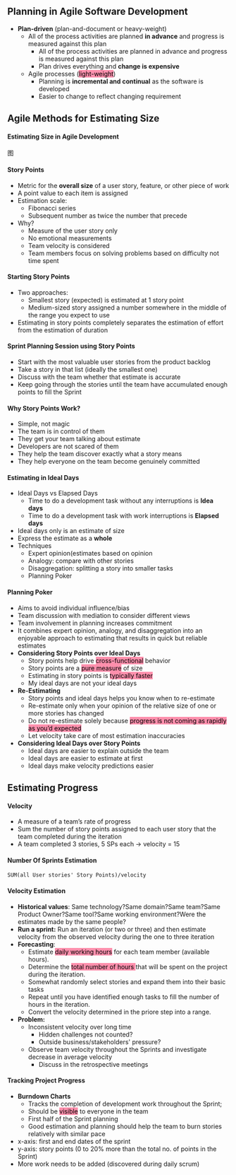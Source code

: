 ## Planning in Agile Software Development
- **Plan-driven** (plan-and-document or heavy-weight)
	- All of the process activities are planned **in advance** and progress is measured against this plan
		- All of the process activities are planned in advance and progress is measured against this plan
		- Plan drives everything and **change is expensive**
	- Agile processes (<mark style="background: #FF5582A6;">light-weight</mark>)
		- Planning is **incremental and continual** as the software is developed
		- Easier to change to reflect changing requirement

## Agile Methods for Estimating Size
#### Estimating Size in Agile Development
图
#### Story Points
- Metric for the **overall size** of a user story, feature, or other piece of work
- A point value to each item is assigned
- Estimation scale:
	- Fibonacci series
	- Subsequent number as twice the number that precede
- Why?
	- Measure of the user story only
	- No emotional measurements
	- Team velocity is considered
	- Team members focus on solving problems based on difficulty not time spent
#### Starting Story Points
- Two approaches:
	- Smallest story (expected) is estimated at 1 story point
	- Medium-sized story assigned a number somewhere in the middle of the range you expect to use
- Estimating in story points completely separates the estimation of effort from the estimation of duration
#### Sprint Planning Session using Story Points
- Start with the most valuable user stories from the product backlog
- Take a story in that list (ideally the smallest one)
- Discuss with the team whether that estimate is accurate
- Keep going through the stories until the team have accumulated enough points to fill the Sprint
#### Why Story Points Work?
- Simple, not magic
- The team is in control of them
- They get your team talking about estimate
- Developers are not scared of them
- They help the team discover exactly what a story means
- They help everyone on the team become genuinely committed
#### Estimating in Ideal Days
- Ideal Days vs Elapsed Days
	- Time to do a development task without any interruptions is **Idea days**
	- Time to do a development task with work interruptions is **Elapsed days**
- Ideal days only is an estimate of size
- Express the estimate as a **whole**
- Techniques
	- Expert opinion(estimates based on opinion
	- Analogy: compare with other stories
	- Disaggregation: splitting a story into smaller tasks
	- Planning Poker
#### Planning Poker
- Aims to avoid individual influence/bias 
- Team discussion with mediation to consider different views
- Team involvement in planning increases commitment
- It combines expert opinion, analogy, and disaggregation into an enjoyable approach to estimating that results in quick but reliable estimates
- **Considering Story Points over Ideal Days**
	- Story points help drive <mark style="background: #FF5582A6;">cross-functional</mark> behavior
	- Story points are a <mark style="background: #FF5582A6;">pure measure</mark> of size
	- Estimating in story points is <mark style="background: #FF5582A6;">typically faster</mark>
	- My ideal days are not your ideal days
- **Re-Estimating**
	- Story points and ideal days helps you know when to re-estimate
	- Re-estimate only when your opinion of the relative size of one or more stories has changed
	- Do not re-estimate solely because <mark style="background: #FF5582A6;">progress is not coming as rapidly as you’d expected</mark>
	- Let velocity take care of most estimation inaccuracies
- **Considering Ideal Days over Story Points**
	- Ideal days are easier to explain outside the team
	- Ideal days are easier to estimate at first
	- Ideal days make velocity predictions easier
## Estimating Progress
#### Velocity
- A measure of a team’s rate of progress
- Sum the number of story points assigned to each user story that the team completed during the iteration
- A team completed 3 stories, 5 SPs each -> velocity = 15
#### Number Of Sprints Estimation
`SUM(all User stories' Story Points)/velocity`
#### Velocity Estimation
- **Historical values**: Same technology?Same domain?Same team?Same Product Owner?Same tool?Same working environment?Were the estimates made by the same people?
- **Run a sprint:** Run an iteration (or two or three) and then estimate velocity from the observed velocity during the one to three iteration
- **Forecasting**:
	- Estimate <mark style="background: #FF5582A6;">daily working hours</mark> for each team member (available hours).
	- Determine the <mark style="background: #FF5582A6;">total number of hours </mark>that will be spent on the project during the iteration.
	- Somewhat randomly select stories and expand them into their basic tasks
	- Repeat until you have identified enough tasks to fill the number of hours in the iteration.
	- Convert the velocity determined in the priore step into a range.
- **Problem:**
	- Inconsistent velocity over long time
		- Hidden challenges not counted?
		- Outside business/stakeholders' pressure?
	- Observe team velocity throughout the Sprints and investigate decrease in average velocity
		- Discuss in the retrospective meetings
#### Tracking Project Progress
- **Burndown Charts**
	- Tracks the completion of development work throughout the Sprint;
	- Should be <mark style="background: #FF5582A6;">visible</mark> to everyone in the team
	- First half of the Sprint planning
	- Good estimation and planning should help the team to burn stories relatively with similar pace
- x-axis: first and end dates of the sprint
- y-axis: story points (0 to 20% more than the total no. of points in the Sprint)
- More work needs to be added (discovered during daily scrum)
